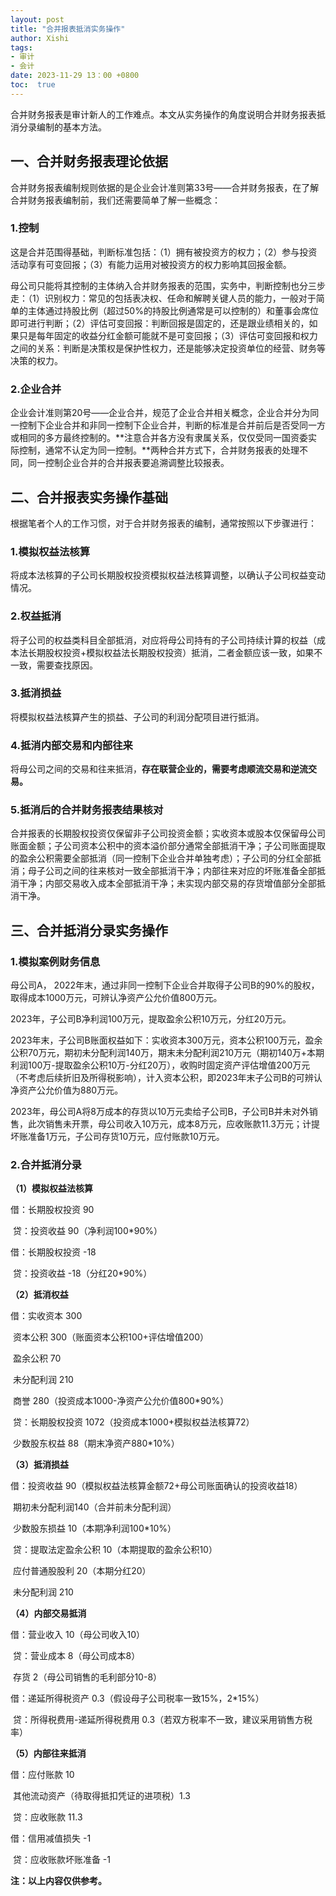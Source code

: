 ```yaml
---
layout: post
title: "合并报表抵消实务操作"
author: Xishi
tags:
- 审计
- 会计
date: 2023-11-29 13：00 +0800
toc:  true
---
```

合并财务报表是审计新人的工作难点。本文从实务操作的角度说明合并财务报表抵消分录编制的基本方法。

## 一、合并财务报表理论依据

合并财务报表编制规则依据的是企业会计准则第33号——合并财务报表，在了解合并财务报表编制前，我们还需要简单了解一些概念：

### 1.控制

这是合并范围得基础，判断标准包括：（1）拥有被投资方的权力；（2）参与投资活动享有可变回报；（3）有能力运用对被投资方的权力影响其回报金额。

母公司只能将其控制的主体纳入合并财务报表的范围，实务中，判断控制也分三步走：（1）识别权力：常见的包括表决权、任命和解聘关键人员的能力，一般对于简单的主体通过持股比例（超过50%的持股比例通常是可以控制的）和董事会席位即可进行判断；（2）评估可变回报：判断回报是固定的，还是跟业绩相关的，如果只是每年固定的收益分红金额可能就不是可变回报；（3）评估可变回报和权力之间的关系：判断是决策权是保护性权力，还是能够决定投资单位的经营、财务等决策的权力。

### 2.企业合并

企业会计准则第20号——企业合并，规范了企业合并相关概念，企业合并分为同一控制下企业合并和非同一控制下企业合并，判断的标准是合并前后是否受同一方或相同的多方最终控制的。**注意合并各方没有隶属关系，仅仅受同一国资委实际控制，通常不认定为同一控制。**两种合并方式下，合并财务报表的处理不同，同一控制企业合并的合并报表要追溯调整比较报表。

## 二、合并报表实务操作基础

根据笔者个人的工作习惯，对于合并财务报表的编制，通常按照以下步骤进行：

### 1.模拟权益法核算

将成本法核算的子公司长期股权投资模拟权益法核算调整，以确认子公司权益变动情况。

### 2.权益抵消

将子公司的权益类科目全部抵消，对应将母公司持有的子公司持续计算的权益（成本法长期股权投资+模拟权益法长期股权投资）抵消，二者金额应该一致，如果不一致，需要查找原因。

### 3.抵消损益

将模拟权益法核算产生的损益、子公司的利润分配项目进行抵消。

### 4.抵消内部交易和内部往来

将母公司之间的交易和往来抵消，**存在联营企业的，需要考虑顺流交易和逆流交易。**

### 5.抵消后的合并财务报表结果核对

合并报表的长期股权投资仅保留非子公司投资金额；实收资本或股本仅保留母公司账面金额；子公司资本公积中的资本溢价部分通常全部抵消干净；子公司账面提取的盈余公积需要全部抵消（同一控制下企业合并单独考虑）；子公司的分红全部抵消；母子公司之间的往来核对一致全部抵消干净；内部往来对应的坏账准备全部抵消干净；内部交易收入成本全部抵消干净；未实现内部交易的存货增值部分全部抵消干净。

## 三、合并抵消分录实务操作

### 1.模拟案例财务信息

母公司A， 2022年末，通过非同一控制下企业合并取得子公司B的90%的股权，取得成本1000万元，可辨认净资产公允价值800万元。

2023年，子公司B净利润100万元，提取盈余公积10万元，分红20万元。

2023年末，子公司B账面权益如下：实收资本300万元，资本公积100万元，盈余公积70万元，期初未分配利润140万，期末未分配利润210万元（期初140万+本期利润100万-提取盈余公积10万-分红20万），收购时固定资产评估增值200万元（不考虑后续折旧及所得税影响），计入资本公积，即2023年末子公司B的可辨认净资产公允价值为880万元。

2023年，母公司A将8万成本的存货以10万元卖给子公司B，子公司B并未对外销售，此次销售未开票，母公司收入10万元，成本8万元，应收账款11.3万元；计提坏账准备1万元，子公司存货10万元，应付账款10万元。

### 2.合并抵消分录

**（1）模拟权益法核算**

借：长期股权投资 90

​		贷：投资收益  90（净利润100*90%）

借：长期股权投资 -18

​		贷：投资收益  -18（分红20*90%）



**（2）抵消权益**

借：实收资本 300

​		资本公积 300（账面资本公积100+评估增值200）

​		盈余公积 70

​		未分配利润 210

​		商誉 280（投资成本1000-净资产公允价值800*90%）

​		贷：长期股权投资  1072（投资成本1000+模拟权益法核算72）

​				少数股东权益 88（期末净资产880*10%）



**（3）抵消损益**

借：投资收益 90（模拟权益法核算金额72+母公司账面确认的投资收益18）

​		期初未分配利润140（合并前未分配利润）

​		少数股东损益 10（本期净利润100*10%）

​		贷：提取法定盈余公积 10（本期提取的盈余公积10）

​				应付普通股股利  20（本期分红20）

​				未分配利润    210



**（4）内部交易抵消**

借：营业收入 10（母公司收入10）

​		贷：营业成本 8（母公司成本8）

​				存货 2（母公司销售的毛利部分10-8）

借：递延所得税资产 0.3（假设母子公司税率一致15%，2*15%）

​		贷：所得税费用-递延所得税费用 0.3（若双方税率不一致，建议采用销售方税率）



**（5）内部往来抵消**

借：应付账款 10

​		其他流动资产（待取得抵扣凭证的进项税）1.3

​		贷：应收账款 11.3

借：信用减值损失 -1

​		贷：应收账款坏账准备 -1



**注：以上内容仅供参考。**
